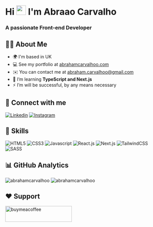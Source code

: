 Hi <img src="https://media.giphy.com/media/hvRJCLFzcasrR4ia7z/giphy.gif" width="30"> I'm Abraao Carvalho
=========================

### A passionate Front-end Developer

## 🙋‍♂️ About Me
- 🌍 I'm based in UK
- 💻 See my portfolio at <a target="_blank" rel="noreferrer" href='https://abrahamcarvalhoo.com'>abrahamcarvalhoo.com</a>
- ✉️ You can contact me at abraham.carvalhoo@gmail.com
- 🧠 I’m learning **TypeScript and Next.js**
- ⚡ I’m will be successful, by any means necessary

## 🤝 Connect with me
[![Linkedin](https://img.shields.io/badge/LinkedIn-0077B5?style=for-the-badge&logo=linkedin&logoColor=white)](https://linkedin.com/in/abrahamcarvalhoo)
[![Instagram](https://img.shields.io/badge/Instagram-E4405F?style=for-the-badge&logo=instagram&logoColor=white)](https://instagram.com/abrahamcarvalhoo)

## 🚀 Skills
![HTML5](https://img.shields.io/badge/HTML5-E34F26?style=for-the-badge&logo=html5&logoColor=white)
![CSS3](https://img.shields.io/badge/CSS3-1572B6?style=for-the-badge&logo=css3&logoColor=white)
![Javascript](https://img.shields.io/badge/-Javascript-F0DB4F?style=for-the-badge&logo=javascript&logoColor=black)
![React.js](https://img.shields.io/badge/-React-61DBFB?style=for-the-badge&logo=react&logoColor=black)
![Next.js](https://img.shields.io/badge/next.js-000000?style=for-the-badge&logo=nextdotjs&logoColor=white)
![TailwindCSS](https://img.shields.io/badge/Tailwind_CSS-38B2AC?style=for-the-badge&logo=tailwind-css&logoColor=white)
![SASS](https://img.shields.io/badge/Sass-CC6699?style=for-the-badge&logo=sass&logoColor=white)

## 📊 GitHub Analytics
<p>
  <img align="center" src="https://github-readme-stats.vercel.app/api?username=abrahamcarvalhoo&show_icons=true&hide_border=true&locale=en" alt="abrahamcarvalhoo" />
  <img align="center" src="https://github-readme-stats.vercel.app/api/top-langs/?username=abrahamcarvalhoo&layout=compact&hide_border=true" alt="abrahamcarvalhoo" />
</p>


## ❤ Support
<a href="https://buymeacoffee.com/abrahamcarvalho">
  <img src="https://cdn.buymeacoffee.com/buttons/v2/default-yellow.png" height="50" width="210" alt="buymeacoffee" />
</a>
